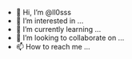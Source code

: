 - 👋 Hi, I’m @ll0sss
- 👀 I’m interested in ...
- 🌱 I’m currently learning ...
- 💞️ I’m looking to collaborate on ...
- 📫 How to reach me ...

<!---
ll0sss/ll0sss is a ✨ special ✨ repository because its `README.md` (this file) appears on your GitHub profile.
You can click the Preview link to take a look at your changes.
--->
